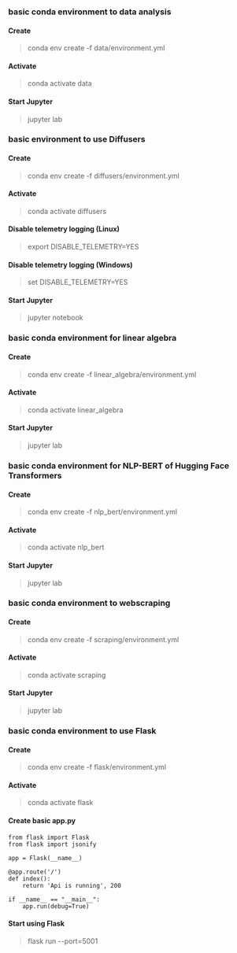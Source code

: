 
### basic conda environment to data analysis


#### Create
> conda env create -f data/environment.yml

#### Activate
> conda activate data

#### Start Jupyter
> jupyter lab



### basic environment to use Diffusers

#### Create
> conda env create -f diffusers/environment.yml

#### Activate
> conda activate diffusers

#### Disable telemetry logging (Linux)
> export DISABLE_TELEMETRY=YES
#### Disable telemetry logging (Windows)
> set DISABLE_TELEMETRY=YES


#### Start Jupyter
> jupyter notebook




### basic conda environment for linear algebra


#### Create
> conda env create -f linear_algebra/environment.yml

#### Activate
> conda activate linear_algebra

#### Start Jupyter
> jupyter lab




### basic conda environment for NLP-BERT of Hugging Face Transformers


#### Create
> conda env create -f nlp_bert/environment.yml

#### Activate
> conda activate nlp_bert

#### Start Jupyter
> jupyter lab




### basic conda environment to webscraping


#### Create
> conda env create -f scraping/environment.yml

#### Activate
> conda activate scraping

#### Start Jupyter
> jupyter lab




### basic conda environment to use Flask


#### Create
> conda env create -f flask/environment.yml

#### Activate
> conda activate flask

#### Create basic app.py
```
from flask import Flask
from flask import jsonify

app = Flask(__name__)

@app.route('/')
def index():
    return 'Api is running', 200

if __name__ == "__main__":
    app.run(debug=True)
```

#### Start using Flask
> flask run --port=5001